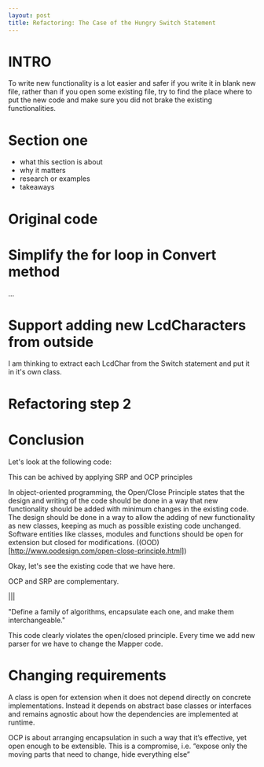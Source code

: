 ```yaml
---
layout: post
title: Refactoring: The Case of the Hungry Switch Statement
---
```


# INTRO

To write new functionality is a lot easier and safer if you write it in blank new file, rather than if you open some existing file, try to find the place where to put the new code and make sure you did not brake the existing functionalities.

# Section one
- what this section is about
- why it matters
- research or examples
- takeaways


# Original code

# Simplify the for loop in Convert method

...

# Support adding new LcdCharacters from outside

I am thinking to extract each LcdChar from the Switch statement and put it in it's own class. 


# Refactoring step 2

# Conclusion 


Let's look at the following code:




This can be achived by applying SRP and OCP principles



  In object-oriented programming, the Open/Close Principle states that the design and writing of the code should be done in a way that new functionality should be added with minimum changes in the existing code. The design should be done in a way to allow the adding of new functionality as new classes, keeping as much as possible existing code unchanged.
  Software entities like classes, modules and functions should be open for extension but closed for modifications.
  ((OOD)[http://www.oodesign.com/open-close-principle.html])

Okay, let's see the existing code that we have here.

OCP and SRP are complementary.

|||

"Define a family of algorithms, encapsulate each one, and make them interchangeable."

This code clearly violates the open/closed principle. Every time we add new parser for we have to change the Mapper code.

# Changing requirements


 A class is open for extension when it does not depend directly on concrete implementations. Instead it depends on abstract base classes or interfaces and remains agnostic about how the dependencies are implemented at runtime.
 
 OCP is about arranging encapsulation in such a way that it’s effective, yet open enough to be extensible. This is a compromise, i.e. “expose only the moving parts that need to change, hide everything else”






  

